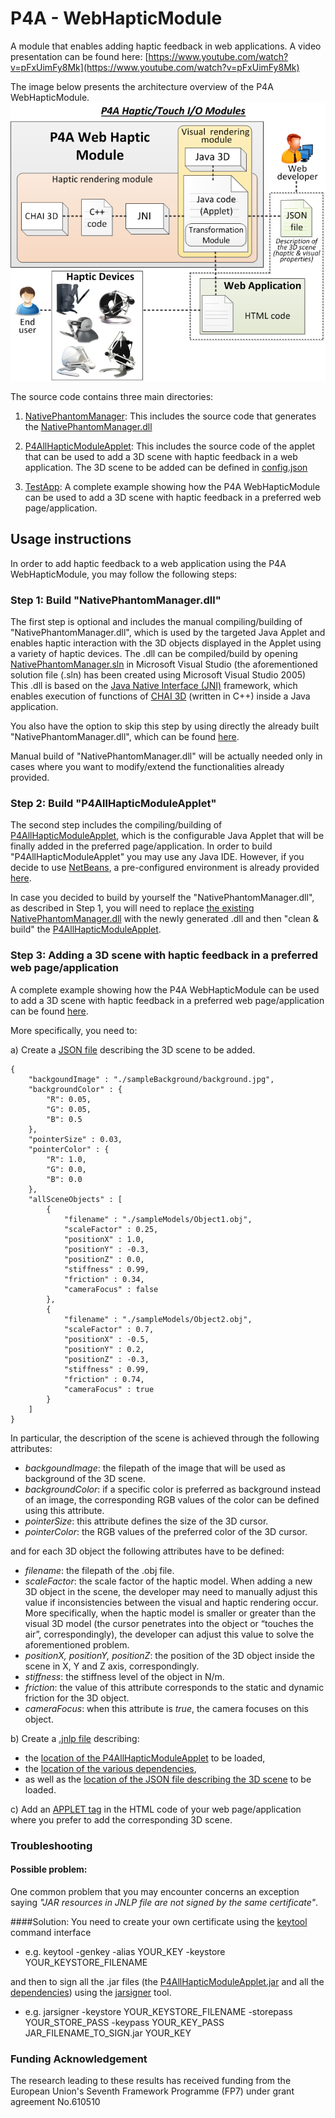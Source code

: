 P4A - WebHapticModule
=====================

A module that enables adding haptic feedback in web applications. A video presentation can be found here: [https://www.youtube.com/watch?v=pFxUimFy8Mk](https://www.youtube.com/watch?v=pFxUimFy8Mk)

The image below presents the architecture overview of the P4A WebHapticModule.
![P4A WebHapticModule - Architecture overview](https://github.com/P4ALLcerthiti/WebHapticModule/blob/master/P4A_WebHapticModule_Architecture.png "P4A WebHapticModule - Architecture overview")

The source code contains three main directories:

1) [NativePhantomManager](https://github.com/P4ALLcerthiti/WebHapticModule/tree/master/NativePhantomManager): This includes the source code that generates the [NativePhantomManager.dll](https://github.com/P4ALLcerthiti/WebHapticModule/blob/master/P4AllHapticModuleApplet/src/com/certh/iti/haptics/NativePhantomManager.dll)

2) [P4AllHapticModuleApplet](https://github.com/P4ALLcerthiti/WebHapticModule/tree/master/P4AllHapticModuleApplet): This includes the source code of the applet that can be used to add a 3D scene with haptic feedback in a web application. The 3D scene to be added can be defined in [config.json ](https://github.com/P4ALLcerthiti/WebHapticModule/blob/master/TestApp/config.json)

3) [TestApp](https://github.com/P4ALLcerthiti/WebHapticModule/tree/master/TestApp): A complete example showing how the P4A WebHapticModule can be used to add a 3D scene with haptic feedback in a preferred web page/application.

## Usage instructions

In order to add haptic feedback to a web application using the P4A WebHapticModule, you may follow the following steps:

### Step 1: Build "NativePhantomManager.dll"
The first step is optional and includes the manual compiling/building of "NativePhantomManager.dll", which is used by the targeted Java Applet and enables haptic interaction with the 3D objects displayed in the Applet using a variety of haptic devices. The .dll can be compiled/build by opening [NativePhantomManager.sln](https://github.com/P4ALLcerthiti/WebHapticModule/blob/master/NativePhantomManager/NativePhantomManager.sln) in Microsoft Visual Studio (the aforementioned solution file (.sln) has been created using Microsoft Visual Studio 2005) This .dll is based on the [Java Native Interface (JNI)](http://docs.oracle.com/javase/7/docs/technotes/guides/jni/) framework, which enables execution of functions of [CHAI 3D](http://www.chai3d.org/) (written in C++) inside a Java application.

You also have the option to skip this step by using directly the already built "NativePhantomManager.dll", which can be found [here](https://github.com/P4ALLcerthiti/WebHapticModule/blob/master/P4AllHapticModuleApplet/src/com/certh/iti/haptics/NativePhantomManager.dll).

Manual build of "NativePhantomManager.dll" will be actually needed only in cases where you want to modify/extend the functionalities already provided.

### Step 2: Build "P4AllHapticModuleApplet"
The second step includes the compiling/building of [P4AllHapticModuleApplet](https://github.com/P4ALLcerthiti/WebHapticModule/tree/master/P4AllHapticModuleApplet), which is the configurable Java Applet that will be finally added in the preferred page/application. In order to build "P4AllHapticModuleApplet" you may use any Java IDE. However, if you decide to use [NetBeans](https://netbeans.org/), a pre-configured environment is already provided [here](https://github.com/P4ALLcerthiti/WebHapticModule/tree/master/P4AllHapticModuleApplet/nbproject). 

In case you decided to build by yourself the "NativePhantomManager.dll", as described in Step 1, you will need to replace [the existing NativePhantomManager.dll](https://github.com/P4ALLcerthiti/WebHapticModule/blob/master/P4AllHapticModuleApplet/src/com/certh/iti/haptics/NativePhantomManager.dll) with the newly generated .dll and then "clean & build" the [P4AllHapticModuleApplet](https://github.com/P4ALLcerthiti/WebHapticModule/tree/master/P4AllHapticModuleApplet).

### Step 3: Adding a 3D scene with haptic feedback in a preferred web page/application
A complete example showing how the P4A WebHapticModule can be used to add a 3D scene with haptic feedback in a preferred web page/application can be found [here](https://github.com/P4ALLcerthiti/WebHapticModule/tree/master/TestApp).

More specifically, you need to:

a) Create a [JSON file](https://github.com/P4ALLcerthiti/WebHapticModule/tree/master/TestApp/config.json) describing the 3D scene to be added.

	{
		"backgoundImage" : "./sampleBackground/background.jpg",	
		"backgroundColor" : {
			"R": 0.05,
			"G": 0.05,
			"B": 0.5
		},
		"pointerSize" : 0.03,
		"pointerColor" : {
			"R": 1.0,
			"G": 0.0,
			"B": 0.0
		},
		"allSceneObjects" : [
			{
				"filename" : "./sampleModels/Object1.obj",
				"scaleFactor" : 0.25,
				"positionX" : 1.0,
				"positionY" : -0.3,
				"positionZ" : 0.0,
				"stiffness" : 0.99,
				"friction" : 0.34,
				"cameraFocus" : false
			},
			{
				"filename" : "./sampleModels/Object2.obj",
				"scaleFactor" : 0.7,
				"positionX" : -0.5,
				"positionY" : 0.2,
				"positionZ" : -0.3,
				"stiffness" : 0.99,
				"friction" : 0.74,
				"cameraFocus" : true
			}
		]
	}

In particular, the description of the scene is achieved through the following attributes:
- *backgoundImage*: the filepath of  the image that will be used as background of the 3D scene.
- *backgroundColor*: if a specific color is preferred as background instead of an image, the corresponding RGB values of the color can be defined using this attribute.
- *pointerSize*: this attribute defines the size of the 3D cursor.
- *pointerColor*: the RGB values of the preferred color of the 3D cursor.

and for each 3D object the following attributes have to be defined:
- *filename*: the filepath of the .obj file.
- *scaleFactor*: the scale factor of the haptic model. When adding a new 3D object in the scene, the developer may need to manually adjust this value if inconsistencies between the visual and haptic rendering occur. More specifically, when the haptic model is smaller or greater than the visual 3D model (the cursor penetrates into the object or “touches the air”, correspondingly), the developer can adjust this value to solve the aforementioned problem.  
- *positionX, positionY, positionZ*: the position of the 3D object inside the scene in X, Y and Z axis, correspondingly.
- *stiffness*: the stiffness level of the object in N/m. 
- *friction*: the value of this attribute corresponds to the static and dynamic friction for the 3D object.
- *cameraFocus*: when this attribute is *true*, the camera focuses on this object. 

b) Create a [.jnlp file](https://github.com/P4ALLcerthiti/WebHapticModule/blob/master/TestApp/launch.jnlp) describing:
- the [location of the P4AllHapticModuleApplet](https://github.com/P4ALLcerthiti/WebHapticModule/blob/master/TestApp/launch.jnlp#L17) to be loaded,
- the [location of the various dependencies](https://github.com/P4ALLcerthiti/WebHapticModule/blob/master/TestApp/launch.jnlp#L19-L22), 
- as well as the [location of the JSON file describing the 3D scene](https://github.com/P4ALLcerthiti/WebHapticModule/blob/master/TestApp/launch.jnlp#L24) to be loaded.

c) Add an [APPLET tag](https://github.com/P4ALLcerthiti/WebHapticModule/blob/master/TestApp/launch.html#L9-L15) in the HTML code of your web page/application where you prefer to add the corresponding 3D scene.

### Troubleshooting
#### Possible problem:
One common problem that you may encounter concerns an exception saying *"JAR resources in JNLP file are not signed by the same certificate"*.

####Solution:
You need to create your own certificate using the [keytool](https://docs.oracle.com/javase/6/docs/technotes/tools/solaris/keytool.html) command interface 
- e.g. keytool -genkey -alias YOUR_KEY -keystore YOUR_KEYSTORE_FILENAME

and then to sign all the .jar files (the [P4AllHapticModuleApplet.jar](https://github.com/P4ALLcerthiti/WebHapticModule/blob/master/TestApp/P4AllHapticModuleApplet.jar) and all the [dependencies](https://github.com/P4ALLcerthiti/WebHapticModule/tree/master/TestApp/lib)) using the [jarsigner](http://docs.oracle.com/javase/6/docs/technotes/tools/windows/jarsigner.html) tool.
- e.g. jarsigner -keystore YOUR_KEYSTORE_FILENAME -storepass YOUR_STORE_PASS -keypass YOUR_KEY_PASS JAR_FILENAME_TO_SIGN.jar YOUR_KEY

### Funding Acknowledgement

The research leading to these results has received funding from the European Union's Seventh Framework Programme (FP7) under grant agreement No.610510